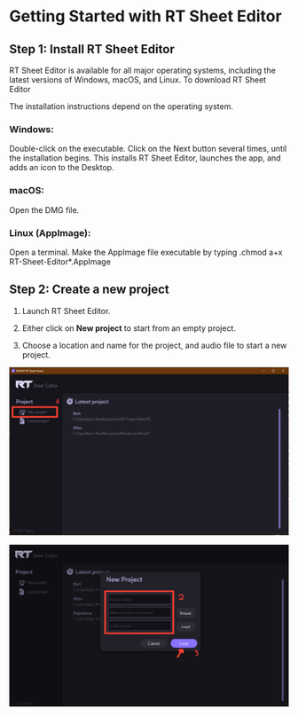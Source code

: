 # Getting Started with RT Sheet Editor

## Step 1: Install RT Sheet Editor

RT Sheet Editor is available for all major operating systems, including the latest versions of Windows, macOS, and Linux. To download RT Sheet Editor

The installation instructions depend on the operating system.

### Windows:

Double-click on the executable.
Click on the Next button several times, until the installation begins. This installs RT Sheet Editor, launches the app, and adds an icon to the Desktop.

### macOS:

Open the DMG file.

### Linux (AppImage):

Open a terminal.
Make the AppImage file executable by typing .chmod a+x RT-Sheet-Editor*.AppImage

## Step 2: Create a new project

1. Launch RT Sheet Editor.

2. Either click on **New project** to start from an empty project.

3. Choose a location and name for the project, and audio file to start a new project.


![An image](./assets/Home.png)

![An image](./assets/NewProject.png)
